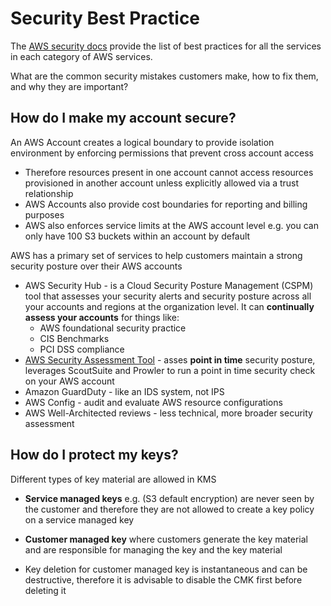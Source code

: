 # Security Best Practice

The [AWS security docs](https://docs.aws.amazon.com/security/) provide the list of best practices for all the services in each category of AWS services.

What are the common security mistakes customers make, how to fix them, and why they are important?

## How do I make my account secure?

An AWS Account creates a logical boundary to provide isolation environment by enforcing permissions that prevent cross account access

* Therefore resources present in one account cannot access resources provisioned in another account unless explicitly allowed via a trust relationship
* AWS Accounts also provide cost boundaries for reporting and billing purposes
* AWS also enforces service limits at the AWS account level e.g. you can only have 100 S3 buckets within an account by default

AWS has a primary set of services to help customers maintain a strong security posture over their AWS accounts

* AWS Security Hub - is a Cloud Security Posture Management (CSPM) tool that assesses your security alerts and security posture across all your accounts and regions at the organization level. It can **continually assess your accounts** for things like:
  * AWS foundational security practice
  * CIS Benchmarks
  * PCI DSS compliance
* [AWS Security Assessment Tool](https://github.com/awslabs/aws-security-assessment-solution) - asses **point in time** security posture, leverages ScoutSuite and Prowler to run a point in time security check on your AWS account
* Amazon GuardDuty - like an IDS system, not IPS
* AWS Config - audit and evaluate AWS resource configurations
* AWS Well-Architected reviews - less technical, more broader security assessment

## How do I protect my keys?

Different types of key material are allowed in KMS

* **Service managed keys** e.g. (S3 default encryption) are never seen by the customer and therefore they are not allowed to create a key policy on a service managed key

* **Customer managed key** where customers generate the key material and are responsible for managing the key and the key material

* Key deletion for customer managed key is instantaneous and can be destructive, therefore it is advisable to disable the CMK first before deleting it  
